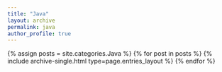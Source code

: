 ```yaml
---
title: "Java"
layout: archive
permalink: java
author_profile: true
---
```


{% assign posts = site.categories.Java %}
{% for post in posts %} {% include archive-single.html type=page.entries_layout %} {% endfor %}
